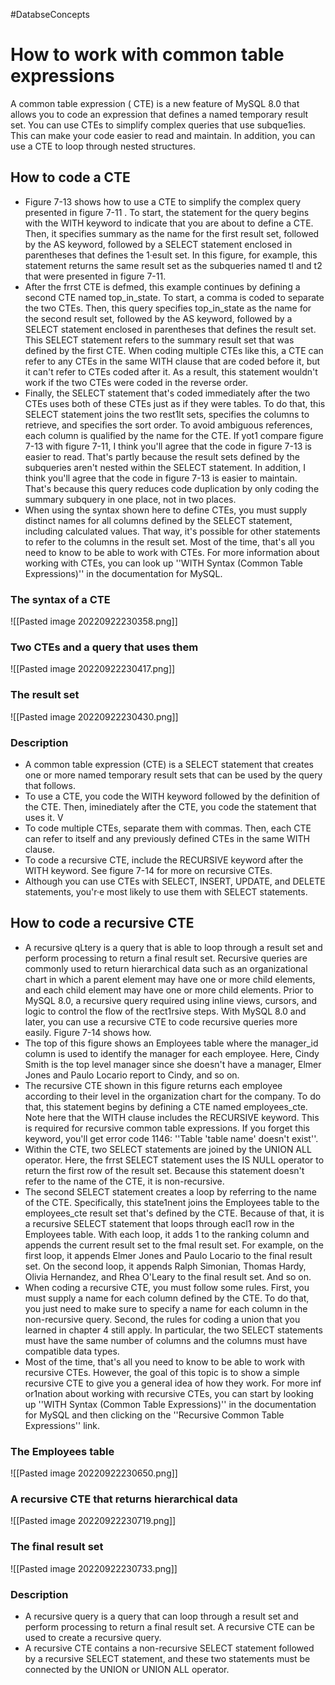 #DatabseConcepts
# How to work with common table expressions
A common table expression ( CTE) is a new feature of MySQL 8.0 that allows you to code an expression that defines a named temporary result set. You can use CTEs to simplify complex queries that use subque1ies. This can make your code easier to read and maintain. In addition, you can use a CTE to loop through nested structures.
## How to code a CTE
- Figure 7-13 shows how to use a CTE to simplify the complex query presented in figure 7-11 . To start, the statement for the query begins with the WITH keyword to indicate that you are about to define a CTE. Then, it specifies summary as the name for the first result set, followed by the AS keyword, followed by a SELECT statement enclosed in parentheses that defines the 1·esult set. In this figure, for example, this statement returns the same result set as the subqueries named tl and t2 that were presented in figure 7-11.
- After the frrst CTE is defmed, this example continues by defining a second CTE named top_in_state. To start, a comma is coded to separate the two CTEs. Then, this query specifies top_in_state as the name for the second result set, followed by the AS keyword, followed by a SELECT statement enclosed in parentheses that defines the result set. This SELECT statement refers to the summary result set that was defined by the first CTE. When coding multiple CTEs like this, a CTE can refer to any CTEs in the same WITH clause that are coded before it, but it can't refer to CTEs coded after it. As a result, this statement wouldn't work if the two CTEs were coded in the reverse order.
- Finally, the SELECT statement that's coded immediately after the two CTEs uses both of these CTEs just as if they were tables. To do that, this SELECT statement joins the two rest1lt sets, specifies the columns to retrieve, and specifies the sort order. To avoid ambiguous references, each column is qualified by the name for the CTE. If yot1 compare figure 7-13 with figure 7-11, I think you'll agree that the code in figure 7-13 is easier to read. That's partly because the result sets defined by the subqueries aren't nested within the SELECT statement. In addition, I think you'll agree that the code in figure 7-13 is easier to maintain. That's because this query reduces code duplication by only coding the summary subquery in one place, not in two places.
- When using the syntax shown here to define CTEs, you must supply distinct names for all columns defined by the SELECT statement, including calculated values. That way, it's possible for other statements to refer to the columns in the result set. Most of the time, that's all you need to know to be able to work with CTEs. For more information about working with CTEs, you can look up ''WITH Syntax (Common Table Expressions)'' in the documentation for MySQL.
### The syntax of a CTE
![[Pasted image 20220922230358.png]]
### Two CTEs and a query that uses them
![[Pasted image 20220922230417.png]]
### The result set
![[Pasted image 20220922230430.png]]
### Description
- A common table expression (CTE) is a SELECT statement that creates one or more named temporary result sets that can be used by the query that follows. 
- To use a CTE, you code the WITH keyword followed by the definition of the CTE. Then, iminediately after the CTE, you code the statement that uses it. V 
- To code multiple CTEs, separate them with commas. Then, each CTE can refer to itself and any previously defined CTEs in the same WITH clause. 
- To code a recursive CTE, include the RECURSIVE keyword after the WITH keyword. See figure 7-14 for more on recursive CTEs. 
- Although you can use CTEs with SELECT, INSERT, UPDATE, and DELETE statements, you'r·e most likely to use them with SELECT statements. 

## How to code a recursive CTE
- A recursive qLtery is a query that is able to loop through a result set and perform processing to return a final result set. Recursive queries are commonly used to return hierarchical data such as an organizational chart in which a parent element may have one or more child elements, and each child element may have one or more child elements. Prior to MySQL 8.0, a recursive query required using inline views, cursors, and logic to control the flow of the rect1rsive steps. With MySQL 8.0 and later, you can use a recursive CTE to code recursive queries more easily. Figure 7-14 shows how. 
- The top of this figure shows an Employees table where the manager_id column is used to identify the manager for each employee. Here, Cindy Smith is the top level manager since she doesn't have a manager, Elmer Jones and Paulo Locario report to Cindy, and so on. 
- The recursive CTE shown in this figure returns each employee according to their level in the organization chart for the company. To do that, this statement begins by defining a CTE named employees_cte. Note here that the WITH clause includes the RECURSIVE keyword. This is required for recursive common table expressions. If you forget this keyword, you'll get error code 1146: ''Table 'table name' doesn't exist''.
- Within the CTE, two SELECT statements are joined by the UNION ALL operator. Here, the frrst SELECT statement uses the IS NULL operator to return the first row of the result set. Because this statement doesn't refer to the name of the CTE, it is non-recursive. 
- The second SELECT statement creates a loop by referring to the name of the CTE. Specifically, this state1nent joins the Employees table to the employees_cte result set that's defined by the CTE. Because of that, it is a recursive SELECT statement that loops through eacl1 row in the Employees table. With each loop, it adds 1 to the ranking column and appends the current result set to the fmal result set. For example, on the first loop, it appends Elmer Jones and Paulo Locario to the final result set. On the second loop, it appends Ralph Simonian, Thomas Hardy, Olivia Hernandez, and Rhea O'Leary to the final result set. And so on. 
- When coding a recursive CTE, you must follow some rules. First, you must supply a name for each column defined by the CTE. To do that, you just need to make sure to specify a name for each column in the non-recursive query. Second, the rules for coding a union that you learned in chapter 4 still apply. In particular, the two SELECT statements must have the same number of columns and the columns must have compatible data types. 
- Most of the time, that's all you need to know to be able to work with recursive CTEs. However, the goal of this topic is to show a simple recursive CTE to give you a general idea of how they work. For more inf or1nation about working with recursive CTEs, you can start by looking up ''WITH Syntax (Common Table Expressions)'' in the documentation for MySQL and then clicking on the ''Recursive Common Table Expressions'' link.
### The Employees table
![[Pasted image 20220922230650.png]]
### A recursive CTE that returns hierarchical data
![[Pasted image 20220922230719.png]]
### The final result set
![[Pasted image 20220922230733.png]]
### Description
- A recursive query is a query that can loop through a result set and perform processing to return a final result set. A recursive CTE can be used to create a recursive query. 
- A recursive CTE contains a non-recursive SELECT statement followed by a recursive SELECT statement, and these two statements must be connected by the UNION or UNION ALL operator.